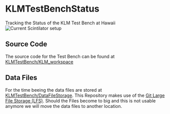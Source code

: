 # KLMTestBenchStatus
Tracking the Status of the KLM Test Bench at Hawaii 
![Current Scintilator setup](/Setup/ScintilatorSetup.png) 

## Source Code
The source code for the Test Bench can be found at [KLMTestBench/KLM_workspace](https://github.com/KLMTestBench/KLM_workspace)

## Data Files

For the time beeing the data files are stored at [KLMTestBench/DataFileStorage](https://github.com/KLMTestBench/DataFileStorage). This Repository makes use of the [Git Large File Storage (LFS)](https://git-lfs.github.com/). Should the Files become to big and this is not usable anymore we will move the data files to another location. 